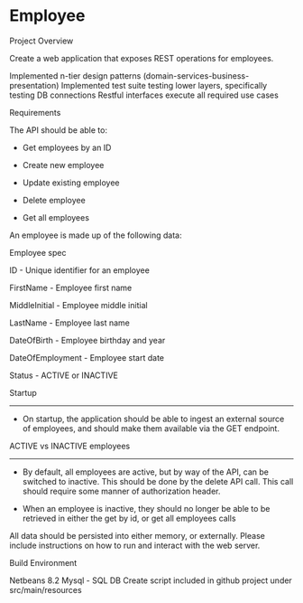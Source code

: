 # Employee

Project Overview

Create a web application that exposes REST operations for employees.

Implemented n-tier design patterns (domain-services-business-presentation)
Implemented test suite testing lower layers, specifically testing DB connections
Restful interfaces execute all required use cases

Requirements

The API should be able to:


* Get employees by an ID

* Create new employee

* Update existing employee

* Delete employee

* Get all employees


An employee is made up of the following data:


Employee spec


ID - Unique identifier for an employee


FirstName - Employee first name

MiddleInitial - Employee middle initial

LastName - Employee last name

DateOfBirth - Employee birthday and year

DateOfEmployment - Employee start date

Status - ACTIVE or INACTIVE


Startup

-------


* On startup, the application should be able to ingest an external source of employees, and should make them available via the GET endpoint.


ACTIVE vs INACTIVE employees

----------------------------


* By default, all employees are active, but by way of the API, can be switched to inactive. This should be done by the delete API call. This call should require some manner of authorization header.

* When an employee is inactive, they should no longer be able to be retrieved in either the get by id, or get all employees calls


All data should be persisted into either memory, or externally. Please include instructions on how to run and interact with the web server.

Build Environment

Netbeans 8.2
Mysql - SQL DB Create script included in github project under src/main/resources




